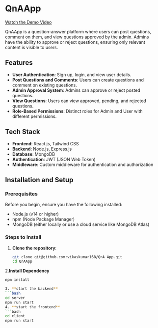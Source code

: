 # QnAApp  

<a href="https://drive.google.com/drive/folders/1v91yF6IUTdrZA3CGQG3IcRKYiRzPF2ws?usp=sharing" target="_blank">Watch the Demo Video</a>  

QnAApp is a question-answer platform where users can post questions, comment on them, and view questions approved by the admin. Admins have the ability to approve or reject questions, ensuring only relevant content is visible to users.  

## Features  

- **User Authentication**: Sign up, login, and view user details.  
- **Post Questions and Comments**: Users can create questions and comment on existing questions.  
- **Admin Approval System**: Admins can approve or reject posted questions.  
- **View Questions**: Users can view approved, pending, and rejected questions.  
- **Role-Based Permissions**: Distinct roles for Admin and User with different permissions.  

## Tech Stack  

- **Frontend**: React.js, Tailwind CSS  
- **Backend**: Node.js, Express.js  
- **Database**: MongoDB  
- **Authentication**: JWT (JSON Web Token)  
- **Middleware**: Custom middleware for authentication and authorization  

## Installation and Setup  

### Prerequisites  

Before you begin, ensure you have the following installed:  

- Node.js (v14 or higher)  
- npm (Node Package Manager)  
- MongoDB (either locally or use a cloud service like MongoDB Atlas)  

### Steps to Install  

1. **Clone the repository**:  
   ```bash  
   git clone git@github.com:vikaskumar168/QnA_App.git  
   cd QnAApp
2.**Install Dependency**
   ```bash
   npm install

3. **start the backend**
   ```bash
   cd server  
   npm run start
4. **start the frontend**
   ```bash
   cd client  
   npm run start

